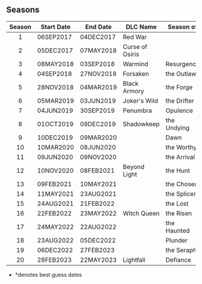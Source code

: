 ## Seasons

| Season | Start Date | End Date  | DLC Name        | Season of   |
| :----: | ---------- | --------- | --------------- | ----------- |
|   1    | 06SEP2017  | 04DEC2017 | Red War         |             |
|   2    | 05DEC2017  | 07MAY2018 | Curse of Osiris |             |
|   3    | 08MAY2018  | 03SEP2018 | Warmind         | Resurgence  |
|   4    | 04SEP2018  | 27NOV2018 | Forsaken        | the Outlaw  |
|   5    | 28NOV2018  | 04MAR2019 | Black Armory    | the Forge   |
|   6    | 05MAR2019  | 03JUN2019 | Joker's Wild    | the Drifter |
|   7    | 04JUN2019  | 30SEP2019 | Penumbra        | Opulence    |
|   8    | 01OCT2019  | 09DEC2019 | Shadowkeep      | the Undying |
|   9    | 10DEC2019  | 09MAR2020 |                 | Dawn        |
|   10   | 10MAR2020  | 08JUN2020 |                 | the Worthy  |
|   11   | 09JUN2020  | 09NOV2020 |                 | the Arrival |
|   12   | 10NOV2020  | 08FEB2021 | Beyond Light    | the Hunt    |
|   13   | 09FEB2021  | 10MAY2021 |                 | the Chosen  |
|   14   | 11MAY2021  | 23AUG2021 |                 | the Splicer |
|   15   | 24AUG2021  | 21FEB2022 |                 | the Lost    |
|   16   | 22FEB2022  | 23MAY2022 | Witch Queen     | the Risen   |
|   17   | 24MAY2022  | 22AUG2022 |                 | the Haunted |
|   18   | 23AUG2022  | 05DEC2022 |                 | Plunder     |
|   19   | 06DEC2022  | 27FEB2023 |                 | the Seraph  |
|   20   | 28FEB2023  | 22MAY2023 | Lightfall       | Defiance    |

- \*denotes best guess dates
